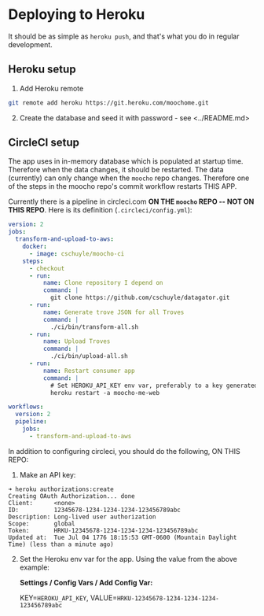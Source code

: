 # Deploying to Heroku

It should be as simple as `heroku push`, and that's what you do in regular development.

## Heroku setup

1. Add Heroku remote

```bash
git remote add heroku https://git.heroku.com/moochome.git
```

2. Create the database and seed it with password - see <../README.md>

## CircleCI setup

The app uses in in-memory database which is populated at startup time. Therefore when the data changes, it should be restarted. The data (currently) can only change when the `moocho` repo changes. Therefore one of the steps in the moocho repo's commit workflow restarts THIS APP.

Currently there is a pipeline in circleci.com **ON THE `moocho` REPO -- NOT ON THIS REPO**. Here is its definition (`.circleci/config.yml`):

```yaml
version: 2
jobs:
  transform-and-upload-to-aws:
    docker:
      - image: cschuyle/moocho-ci
    steps:
      - checkout
      - run:
          name: Clone repository I depend on
          command: |
            git clone https://github.com/cschuyle/datagator.git
      - run:
          name: Generate trove JSON for all Troves
          command: |
            ./ci/bin/transform-all.sh
      - run:
          name: Upload Troves
          command: |
            ./ci/bin/upload-all.sh
      - run:
          name: Restart consumer app
          command: |
            # Set HEROKU_API_KEY env var, preferably to a key generated using `heroku authorizations:create`
            heroku restart -a moocho-me-web

workflows:
  version: 2
  pipeline:
    jobs:
      - transform-and-upload-to-aws
```

In addition to configuring circleci, you should do the following, ON THIS REPO:

1. Make an API key:

```console
➜ heroku authorizations:create
Creating OAuth Authorization... done
Client:      <none>
ID:          12345678-1234-1234-1234-123456789abc
Description: Long-lived user authorization
Scope:       global
Token:       HRKU-12345678-1234-1234-1234-123456789abc
Updated at:  Tue Jul 04 1776 18:15:53 GMT-0600 (Mountain Daylight Time) (less than a minute ago)
```

2. Set the Heroku env var for the app. Using the value from the above example:

   **Settings / Config Vars / Add Config Var:**
   
   KEY=`HEROKU_API_KEY`, VALUE=`HRKU-12345678-1234-1234-1234-123456789abc`

